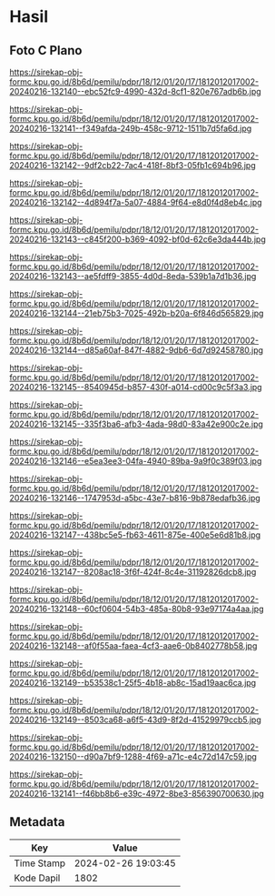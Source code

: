 # Hasil

## Foto C Plano

https://sirekap-obj-formc.kpu.go.id/8b6d/pemilu/pdpr/18/12/01/20/17/1812012017002-20240216-132140--ebc52fc9-4990-432d-8cf1-820e767adb6b.jpg

https://sirekap-obj-formc.kpu.go.id/8b6d/pemilu/pdpr/18/12/01/20/17/1812012017002-20240216-132141--f349afda-249b-458c-9712-1511b7d5fa6d.jpg

https://sirekap-obj-formc.kpu.go.id/8b6d/pemilu/pdpr/18/12/01/20/17/1812012017002-20240216-132142--9df2cb22-7ac4-418f-8bf3-05fb1c694b96.jpg

https://sirekap-obj-formc.kpu.go.id/8b6d/pemilu/pdpr/18/12/01/20/17/1812012017002-20240216-132142--4d894f7a-5a07-4884-9f64-e8d0f4d8eb4c.jpg

https://sirekap-obj-formc.kpu.go.id/8b6d/pemilu/pdpr/18/12/01/20/17/1812012017002-20240216-132143--c845f200-b369-4092-bf0d-62c6e3da444b.jpg

https://sirekap-obj-formc.kpu.go.id/8b6d/pemilu/pdpr/18/12/01/20/17/1812012017002-20240216-132143--ae5fdff9-3855-4d0d-8eda-539b1a7d1b36.jpg

https://sirekap-obj-formc.kpu.go.id/8b6d/pemilu/pdpr/18/12/01/20/17/1812012017002-20240216-132144--21eb75b3-7025-492b-b20a-6f846d565829.jpg

https://sirekap-obj-formc.kpu.go.id/8b6d/pemilu/pdpr/18/12/01/20/17/1812012017002-20240216-132144--d85a60af-847f-4882-9db6-6d7d92458780.jpg

https://sirekap-obj-formc.kpu.go.id/8b6d/pemilu/pdpr/18/12/01/20/17/1812012017002-20240216-132145--8540945d-b857-430f-a014-cd00c9c5f3a3.jpg

https://sirekap-obj-formc.kpu.go.id/8b6d/pemilu/pdpr/18/12/01/20/17/1812012017002-20240216-132145--335f3ba6-afb3-4ada-98d0-83a42e900c2e.jpg

https://sirekap-obj-formc.kpu.go.id/8b6d/pemilu/pdpr/18/12/01/20/17/1812012017002-20240216-132146--e5ea3ee3-04fa-4940-89ba-9a9f0c389f03.jpg

https://sirekap-obj-formc.kpu.go.id/8b6d/pemilu/pdpr/18/12/01/20/17/1812012017002-20240216-132146--1747953d-a5bc-43e7-b816-9b878edafb36.jpg

https://sirekap-obj-formc.kpu.go.id/8b6d/pemilu/pdpr/18/12/01/20/17/1812012017002-20240216-132147--438bc5e5-fb63-4611-875e-400e5e6d81b8.jpg

https://sirekap-obj-formc.kpu.go.id/8b6d/pemilu/pdpr/18/12/01/20/17/1812012017002-20240216-132147--8208ac18-3f6f-424f-8c4e-31192826dcb8.jpg

https://sirekap-obj-formc.kpu.go.id/8b6d/pemilu/pdpr/18/12/01/20/17/1812012017002-20240216-132148--60cf0604-54b3-485a-80b8-93e97174a4aa.jpg

https://sirekap-obj-formc.kpu.go.id/8b6d/pemilu/pdpr/18/12/01/20/17/1812012017002-20240216-132148--af0f55aa-faea-4cf3-aae6-0b8402778b58.jpg

https://sirekap-obj-formc.kpu.go.id/8b6d/pemilu/pdpr/18/12/01/20/17/1812012017002-20240216-132149--b53538c1-25f5-4b18-ab8c-15ad19aac6ca.jpg

https://sirekap-obj-formc.kpu.go.id/8b6d/pemilu/pdpr/18/12/01/20/17/1812012017002-20240216-132149--8503ca68-a6f5-43d9-8f2d-41529979ccb5.jpg

https://sirekap-obj-formc.kpu.go.id/8b6d/pemilu/pdpr/18/12/01/20/17/1812012017002-20240216-132150--d90a7bf9-1288-4f69-a71c-e4c72d147c59.jpg

https://sirekap-obj-formc.kpu.go.id/8b6d/pemilu/pdpr/18/12/01/20/17/1812012017002-20240216-132141--f46bb8b6-e39c-4972-8be3-856390700630.jpg


## Metadata

| Key        | Value               |
| ---------- | ------------------- |
| Time Stamp | 2024-02-26 19:03:45 |
| Kode Dapil | 1802                |



